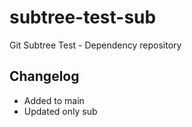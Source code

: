# subtree-test-sub
Git Subtree Test - Dependency repository

## Changelog

- Added to main
- Updated only sub
